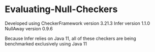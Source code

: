 # Evaluating-Null-Checkers

Developed using 
CheckerFramework version 3.21.3
Infer version 1.1.0
NullAway version 0.9.6

Because Infer relies on Java 11, all of these checkers are being benchmarked exclusively using Java 11